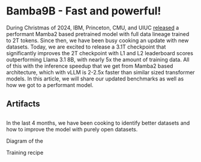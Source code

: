 # Bamba9B - Fast and powerful!

During Christmas of 2024, IBM, Princeton, CMU, and UIUC [released](https://huggingface.co/blog/bamba) a performant Mamba2 based pretrained model with full data lineage trained to 2T tokens. Since then, we have been busy cooking an update with new datasets. Today, we are excited to release a 3.1T checkpoint that significantly improves the 2T checkpoint with L1 and L2 leaderboard scores outperforming Llama 3.1 8B, with nearly 5x the amount of training data. All of this with the inference speedup that we get from Mamba2 based architecture, which with vLLM is 2-2.5x faster than similar sized transformer models. In this article, we will share our updated benchmarks as well as how we got to a performant model.

## Artifacts 

## 
In the last 4 months, we have been cooking to identify better datasets and how to improve the model with purely open datasets.

Diagram of the 

Training recipe

